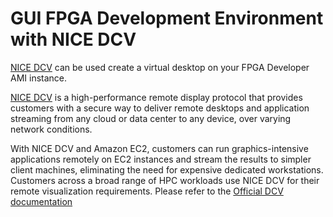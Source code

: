 # GUI FPGA Development Environment with NICE DCV
      
[NICE DCV](https://docs.aws.amazon.com/dcv/latest/adminguide/what-is-dcv.html) can be used create a virtual desktop on your FPGA Developer AMI instance.

[NICE DCV](https://docs.aws.amazon.com/dcv/latest/adminguide/what-is-dcv.html) is a high-performance remote 
display protocol that provides customers with a secure way to deliver remote desktops and application streaming 
from any cloud or data center to any device, over varying network conditions. 

With NICE DCV and Amazon EC2, customers can run graphics-intensive applications remotely on EC2 instances
and stream the results to simpler client machines, eliminating the need for expensive dedicated workstations.
Customers across a broad range of HPC workloads use NICE DCV for their remote visualization requirements.
Please refer to the [Official DCV documentation](https://docs.aws.amazon.com/dcv/latest/adminguide/what-is-dcv.html)
